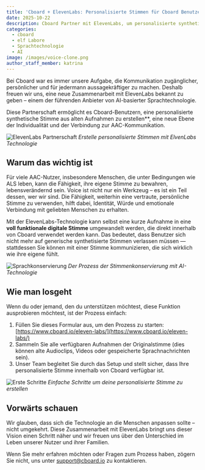 ```yaml
---
title: 'Cboard + ElevenLabs: Personalisierte Stimmen für Cboard Benutzer'
date: 2025-10-22
description: Cboard Partner mit ElevenLabs, um personalisierte synthetische Stimmen zu AAC Benutzern zu bringen, die es ihnen ermöglichen, benutzerdefinierte Stimmen aus alten Aufnahmen zu erstellen.
categories:
  - cboard
  - elf Labore
  - Sprachtechnologie
  - AI
image: /images/voice-clone.png
author_staff_member: katrina
---
```


Bei Cboard war es immer unsere Aufgabe, die Kommunikation zugänglicher, persönlicher und für jedermann aussagekräftiger zu machen. Deshalb freuen wir uns, eine neue Zusammenarbeit mit ElevenLabs bekannt zu geben – einem der führenden Anbieter von AI-basierter Sprachtechnologie.

Diese Partnerschaft ermöglicht es Cboard-Benutzern, eine personalisierte synthetische Stimme aus alten Aufnahmen zu erstellen\*\*, eine neue Ebene der Individualität und der Verbindung zur AAC-Kommunikation.

![ElevenLabs Partnerschaft](/images/elevenlabs-cboard.png) _Erstelle personalisierte Stimmen mit ElvenLabs Technologie_

## Warum das wichtig ist

Für viele AAC-Nutzer, insbesondere Menschen, die unter Bedingungen wie ALS leben, kann die Fähigkeit, ihre eigene Stimme zu bewahren, lebensverändernd sein. Voice ist nicht nur ein Werkzeug – es ist ein Teil dessen, wer wir sind. Die Fähigkeit, weiterhin eine vertraute, persönliche Stimme zu verwenden, hilft dabei, Identität, Würde und emotionale Verbindung mit geliebten Menschen zu erhalten.

Mit der ElevenLabs-Technologie kann selbst eine kurze Aufnahme in eine **voll funktionale digitale Stimme** umgewandelt werden, die direkt innerhalb von Cboard verwendet werden kann. Das bedeutet, dass Benutzer sich nicht mehr auf generische synthetisierte Stimmen verlassen müssen — stattdessen Sie können mit einer Stimme kommunizieren, die sich wirklich wie ihre eigene fühlt.

![Sprachkonservierung](/images/voice-preservation-process.jpg) _Der Prozess der Stimmenkonservierung mit AI-Technologie_

## Wie man losgeht

Wenn du oder jemand, den du unterstützen möchtest, diese Funktion ausprobieren möchtest, ist der Prozess einfach:

1. Füllen Sie dieses Formular aus, um den Prozess zu starten: [https://www.cboard.io/eleven-labs/](https://www.cboard.io/eleven-labs/)
2. Sammeln Sie alle verfügbaren Aufnahmen der Originalstimme (dies können alte Audioclips, Videos oder gespeicherte Sprachnachrichten sein).
3. Unser Team begleitet Sie durch das Setup und stellt sicher, dass Ihre personalisierte Stimme innerhalb von Cboard verfügbar ist.

![Erste Schritte](/images/voice-setup-process.jpg) _Einfache Schritte um deine personalisierte Stimme zu erstellen_

## Vorwärts schauen

Wir glauben, dass sich die Technologie an die Menschen anpassen sollte – nicht umgekehrt. Diese Zusammenarbeit mit ElevenLabs bringt uns dieser Vision einen Schritt näher und wir freuen uns über den Unterschied im Leben unserer Nutzer und ihrer Familien.

Wenn Sie mehr erfahren möchten oder Fragen zum Prozess haben, zögern Sie nicht, uns unter support@cboard.io zu kontaktieren.